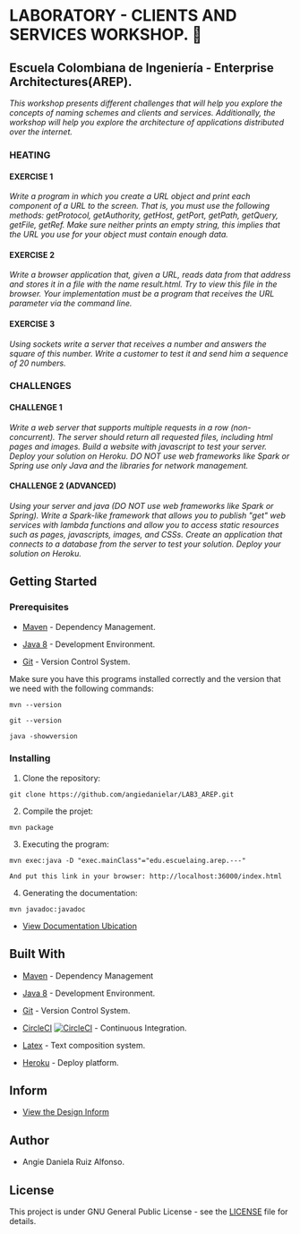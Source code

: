 # LABORATORY - CLIENTS AND SERVICES WORKSHOP. 🚀


## Escuela Colombiana de Ingeniería - Enterprise Architectures(AREP).

_This workshop presents different challenges that will help you explore the concepts of naming schemes and clients and services. Additionally, the workshop will help you explore the architecture of applications distributed over the internet._

### HEATING

#### EXERCISE 1
_Write a program in which you create a URL object and print each component of a URL to the screen. That is, you must use the following methods: getProtocol, getAuthority, getHost, getPort, getPath, getQuery, getFile, getRef. Make sure neither prints an empty string, this implies that the URL you use for your object must contain enough data._

#### EXERCISE 2
_Write a browser application that, given a URL, reads data from that address and stores it in a file with the name result.html. Try to view this file in the browser. Your implementation must be a program that receives the URL parameter via the command line._

#### EXERCISE 3
_Using sockets write a server that receives a number and answers the square of this number. Write a customer to test it and send him a sequence of 20 numbers._

### CHALLENGES

#### CHALLENGE 1
_Write a web server that supports multiple requests in a row (non-concurrent). The server should return all requested files, including html pages and images. Build a website with javascript to test your server. Deploy your solution on Heroku. DO NOT use web frameworks like Spark or Spring use only Java and the libraries for network management._

#### CHALLENGE 2 (ADVANCED)
_Using your server and java (DO NOT use web frameworks like Spark or Spring). Write a Spark-like framework that allows you to publish "get" web services with lambda functions and allow you to access static resources such as pages, javascripts, images, and CSSs. Create an application that connects to a database from the server to test your solution. Deploy your solution on Heroku._

## Getting Started

### Prerequisites

- [Maven](https://maven.apache.org/) - Dependency Management.

- [Java 8](https://www.oracle.com/co/java/technologies/javase/javase-jdk8-downloads.html) -  Development Environment.

- [Git](https://git-scm.com/) - Version Control System.

Make sure you have this programs installed correctly and the version that we need with the following commands:

```
mvn --version
```

```
git --version
```

```
java -showversion
```

### Installing

1. Clone the repository:

```
git clone https://github.com/angiedanielar/LAB3_AREP.git
```

2. Compile the projet:

```
mvn package
```

3. Executing the program:

```
mvn exec:java -D "exec.mainClass"="edu.escuelaing.arep.---"

And put this link in your browser: http://localhost:36000/index.html
```

4. Generating the documentation:

```
mvn javadoc:javadoc
```

- [View Documentation Ubication](https://angiedanielar.github.io/LAB3_AREP/apidocs)

## Built With

- [Maven](https://maven.apache.org/) - Dependency Management

- [Java 8](https://www.oracle.com/co/java/technologies/javase/javase-jdk8-downloads.html) -  Development Environment.

- [Git](https://git-scm.com/) - Version Control System.

- [CircleCI](https://circleci.com/) [![CircleCI](https://circleci.com/gh/circleci/circleci-docs.svg?style=svg)](https://app.circleci.com/pipelines/github/angiedanielar/LAB3_AREP) - Continuous Integration.

- [Latex](overleaf.com) - Text composition system.

- [Heroku](https://www.heroku.com/platform) - Deploy platform.

## Inform

- [View the Design Inform](https://github.com/angiedanielar/LAB3_AREP/blob/master/Inform.pdf)

## Author

- Angie Daniela Ruiz Alfonso.


## License

This project is under GNU General Public License - see the [LICENSE](LICENSE) file for details.
